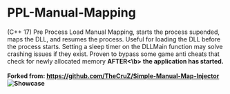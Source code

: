 # PPL-Manual-Mapping
(C++ 17) Pre Process Load Manual Mapping, starts the process supended, maps the DLL, and resumes the process. Useful for loading the DLL before the process starts. Setting a sleep timer on the DLLMain function may solve crashing issues if they exist. Proven to bypass some game anti cheats that check for newly allocated memory <b>AFTER<\b> the application has started.  
<br>
Forked from: https://github.com/TheCruZ/Simple-Manual-Map-Injector
<br>
![Showcase](https://github.com/Fozzila/PPL-Manual-Mapping/blob/master/ss.png)

